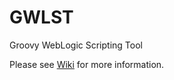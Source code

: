 GWLST
=====

Groovy WebLogic Scripting Tool

Please see [Wiki](https://github.com/middlewareman/GWLST/wiki) for more information.
